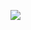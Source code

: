 ![](https://github-readme-stats.vercel.app/api?username=wufeng15226&show_icons=true&count_private=true)
<!-- <div align="center"> <img src="https://stats.justsong.cn/api/leetcode?id=wufeng15226&cn=true"> </div>-->

